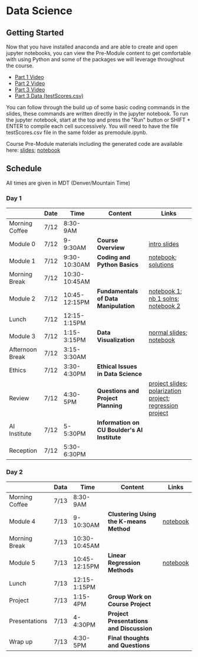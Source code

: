 # Data Science

## Getting Started
Now that you have installed anaconda and are able to create and open jupyter notebooks, you can view the Pre-Module content to get comfortable with using Python and some of the packages we will leverage throughout the course.
* [Part 1 Video](https://drive.google.com/file/d/1QrwWv3gbD4sDRFAfZeNco6DMfZejXR-i/view)
* [Part 2 Video](https://drive.google.com/file/d/1mr7W2qtyi29PIq8wKgq7mY1tZXvNJCA-/view)
* [Part 3 Video](https://drive.google.com/file/d/1YNcHMFdM5e9hHwRHhGSot042qQdb954k/view)
* [Part 3 Data (testScores.csv)](testScores.csv)

You can follow through the build up of some basic coding commands in the slides, these commands are written directly in the jupyter notebook. To run the jupyter notebook, start at the top and press the "Run" button or SHIFT + ENTER to compile each cell successively. You will need to have the file testScores.csv file in the same folder as premodule.ipynb.

Course Pre-Module materials including the generated code are available here: [slides](premodule_slides.pdf); [notebook](premodule.ipynb)

## Schedule

All times are given in MDT (Denver/Mountain Time)

### Day 1
|               | Date  | Time| Content| Links |
| ------------- |------|-------| -----|-------|
| Morning Coffee| 7/12 | 8:30-9AM | | |
| Module 0      | 7/12 | 9-9:30AM | **Course Overview** | [intro slides](module0_dsoverview_slides.pdf)|
| Module 1      | 7/12 | 9:30-10:30AM | **Coding and Python Basics** | [notebook](module1_python_basics.ipynb); [solutions](solns/module1_python_basics_solns.ipynb) |
| Morning Break | 7/12 | 10:30-10:45AM   |  |  |
| Module 2      | 7/12 | 10:45-12:15PM|**Fundamentals of Data Manipulation** | [notebook 1](module2_numpy_pandas_pt1.ipynb); [nb 1 solns](solns/module2_numpy_pandas_pt1_solns.ipynb); [notebook 2](module2_numpy_pandas_pt2.ipynb) |
| Lunch         | 7/12 | 12:15-1:15PM |     |  |
| Module 3      | 7/12 | 1:15-3:15PM      |   **Data Visualization** | [normal slides](module3_normal_slides.pdf); [notebook](module3_data_visualization.ipynb) |
| Afternoon Break | 7/12 | 3:15-3:30AM   |  |  |
| Ethics        | 7/12 | 3:30-4:30PM      |    **Ethical Issues in Data Science** |  |
| Review        | 7/12 | 4:30-5PM     |   **Questions and Project Planning** | [project slides](project_overview.pdf); [polarization project](project_political_polarization.ipynb); [regression project](project_regression.ipynb)  |
| AI Institute  | 7/12 | 5-5:30PM     | **Information on CU Boulder's AI Institute** |  |
| Reception     | 7/12 | 5:30-6:30PM     |  |  |

### Day 2
|               | Data  | Time| Content| Links |
| ------------- |------|-------| -----|-------|
| Morning Coffee| 7/13 | 8:30-9AM      | |  |
| Module 4      | 7/13 | 9-10:30AM     | **Clustering Using the K-means Method** | [notebook](module4_clustering.ipynb) |
| Morning Break | 7/13 | 10:30-10:45AM |  |  |
| Module 5      | 7/13 | 10:45-12:15PM | **Linear Regression Methods** | [notebook](module5_regression.ipynb) |
| Lunch         | 7/13 | 12:15-1:15PM  |     |  |
| Project       | 7/13 | 1:15-4PM      |   **Group Work on Course Project** |  |
| Presentations | 7/13 | 4-4:30PM      |    **Project Presentations and Discussion** |  |
| Wrap up       | 7/13 | 4:30-5PM      |   **Final thoughts and Questions** |  |

